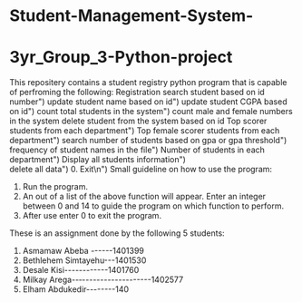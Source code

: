 # Student-Management-System-
# 3yr_Group_3-Python-project
This repositery contains a student registry python program that is capable of perfroming the following:
 Registration 
 search student based on id number") 
 update student name based on id")
 update student CGPA based on id")
 count total students in the system")
 count male and female numbers in the system
 delete student from the system based on id Top scorer students from each department")
Top female scorer students from each department")
search number of students based on gpa or gpa threshold")
frequency of student names in the file")
 Number of students in each department")
Display all students information")    
 delete all data")
  0. Exit\n")
Small guideline on how to use the program:
1. Run the program.
2. An out of a list of the above function will appear. Enter an integer between 0 and 14 to guide the program on which function to perform.
3. After use enter 0 to exit the program.





These is an assignment done by the following 5 students:
 1. Asmamaw Abeba ------1401399
 2. Bethlehem Simtayehu---1401530
 3. Desale Kisi------------1401760
 4. Milkay Arega--‐-------------------1402577
 5. Elham Abdukedir--------140
